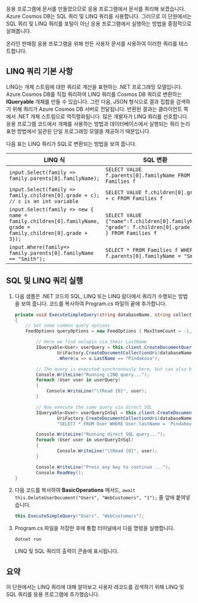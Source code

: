 <!--TODO: Explain how to do ExecuteNext (pages closer to SDK imp) vs ToList (continuation token)--> 응용 프로그램에 문서를 만들었으므로 응용 프로그램에서 문서를 쿼리해 보겠습니다. Azure Cosmos DB는 SQL 쿼리 및 LINQ 쿼리를 사용합니다. 그러므로 이 단원에서는 SQL 쿼리 및 LINQ 쿼리를 포털이 아닌 응용 프로그램에서 실행하는 방법을 중점적으로 살펴봅니다.

온라인 판매점 응용 프로그램을 위해 만든 사용자 문서를 사용하여 이러한 쿼리를 테스트합니다.

## <a name="linq-query-basics"></a>LINQ 쿼리 기본 사항

LINQ는 개체 스트림에 대한 쿼리로 계산을 표현하는 .NET 프로그래밍 모델입니다. Azure Cosmos DB를 직접 쿼리하여 LINQ 쿼리를 Cosmos DB 쿼리로 변환하는 **IQueryable** 개체를 만들 수 있습니다. 그런 다음, JSON 형식으로 결과 집합을 검색하기 위해 쿼리가 Azure Cosmos DB 서버로 전달됩니다. 반환된 결과는 클라이언트 쪽에서 .NET 개체 스트림으로 역직렬화됩니다. 많은 개발자가 LINQ 쿼리를 선호합니다. 응용 프로그램 코드에서 개체를 사용하는 방법과 데이터베이스에서 실행되는 쿼리 논리 표현 방법에서 일관된 단일 프로그래밍 모델을 제공하기 때문입니다.

다음 표는 LINQ 쿼리가 SQL로 변환되는 방법을 보여 줍니다.

| LINQ 식 | SQL 변환 |
|---|---|
| `input.Select(family => family.parents[0].familyName);`| `SELECT VALUE f.parents[0].familyName FROM Families f` |
|`input.Select(family => family.children[0].grade + c); // c is an int variable` | `SELECT VALUE f.children[0].grade + c FROM Families f` |
|`input.Select(family => new { name = family.children[0].familyName, grade = family.children[0].grade + 3});`| `SELECT VALUE {"name":f.children[0].familyName, "grade": f.children[0].grade + 3 } FROM Families f`|
|`input.Where(family=> family.parents[0].familyName == "Smith");`|`SELECT * FROM Families f WHERE f.parents[0].familyName = "Smith"`|

## <a name="run-sql-and-linq-queries"></a>SQL 및 LINQ 쿼리 실행

1. 다음 샘플은 .NET 코드의 SQL, LINQ 또는 LINQ 람다에서 쿼리가 수행되는 방법을 보여 줍니다. 코드를 복사하여 Program.cs 파일의 끝에 추가합니다.

    ```csharp
    private void ExecuteSimpleQuery(string databaseName, string collectionName)
    {
        // Set some common query options
        FeedOptions queryOptions = new FeedOptions { MaxItemCount = -1, EnableCrossPartitionQuery = true };
    
            // Here we find nelapin via their LastName
            IQueryable<User> userQuery = this.client.CreateDocumentQuery<User>(
                    UriFactory.CreateDocumentCollectionUri(databaseName, collectionName), queryOptions)
                    .Where(u => u.LastName == "Pindakova");
    
            // The query is executed synchronously here, but can also be executed asynchronously via the IDocumentQuery<T> interface
            Console.WriteLine("Running LINQ query...");
            foreach (User user in userQuery)
            {
                Console.WriteLine("\tRead {0}", user);
            }
    
            // Now execute the same query via direct SQL
            IQueryable<User> userQueryInSql = this.client.CreateDocumentQuery<User>(
                    UriFactory.CreateDocumentCollectionUri(databaseName, collectionName), 
                    "SELECT * FROM User WHERE User.lastName = 'Pindakova'", queryOptions );
    
            Console.WriteLine("Running direct SQL query...");
            foreach (User user in userQueryInSql)
            {
                    Console.WriteLine("\tRead {0}", user);
            }
    
            Console.WriteLine("Press any key to continue ...");
            Console.ReadKey();
    }
    ```

1. 다음 코드를 복사하여 **BasicOperations** 메서드, `await this.DeleteUserDocument("Users", "WebCustomers", "1");` 줄 앞에 붙여넣습니다.

    ```csharp
    this.ExecuteSimpleQuery("Users", "WebCustomers");
    ```

1. Program.cs 파일을 저장한 후에 통합 터미널에서 다음 명령을 실행합니다.
    
    ```
    dotnet run
    ```

    LINQ 및 SQL 쿼리의 출력이 콘솔에 표시됩니다.

## <a name="summary"></a>요약

이 단원에서는 LINQ 쿼리에 대해 알아보고 사용자 레코드를 검색하기 위해 LINQ 및 SQL 쿼리를 응용 프로그램에 추가했습니다.